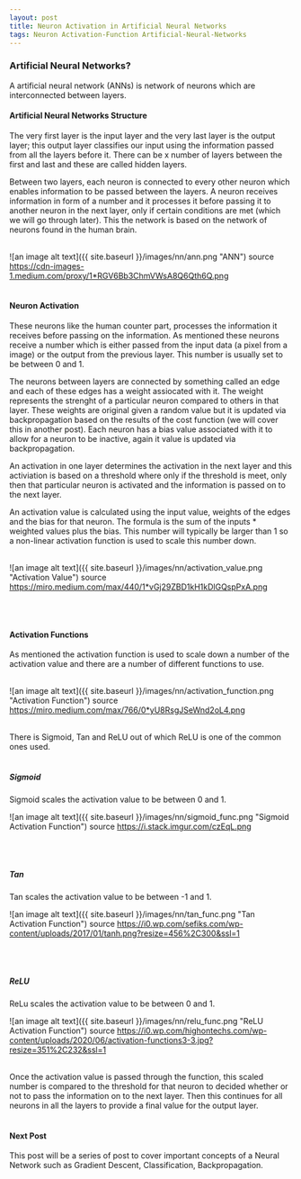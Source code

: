 ```yaml
---
layout: post
title: Neuron Activation in Artificial Neural Networks
tags: Neuron Activation-Function Artificial-Neural-Networks
---
```


### Artificial Neural Networks?

A artificial neural network (ANNs) is network of neurons which are interconnected between layers. 


#### Artificial Neural Networks Structure
The very first layer is the input layer and the very last layer is the output layer; this output layer classifies our input using the information passed from all the layers before it. There can be x number of layers between the first and last and these are called hidden layers.

Between two layers, each neuron is connected to every other neuron which enables information to be passed between the layers. A neuron receives information in form of a number and it processes it before passing it to another neuron in the next layer, only if certain conditions are met (which we will go through later). This the network is based on the network of neurons found in the human brain. 
<br/><br/>

![an image alt text]({{ site.baseurl }}/images/nn/ann.png "ANN")
source https://cdn-images-1.medium.com/proxy/1*RGV6Bb3ChmVWsA8Q6Qth6Q.png
<br/><br/>


#### Neuron Activation

These neurons like the human counter part, processes the information it receives before passing on the information. As mentioned these neurons receive a number which is either passed from the input data (a pixel from a image) or the output from the previous layer. This number is usually set to be between 0 and 1. 

The neurons between layers are connected by something called an edge and each of these edges has a weight assiocated with it. The weight represents the strenght of a particular neuron compared to others in that layer. These weights are original given a random value but it is updated via backpropagation based on the results of the cost function (we will cover this in another post). Each neuron has a bias value associated with it to allow for a neuron to be inactive, again it value is updated via backpropagation. 

An activation in one layer determines the activation in the next layer and this activiation is based on a threshold where only if the threshold is meet, only then that particular neuron is activated and the information is passed on to the next layer.

An activation value is calculated using the input value, weights of the edges and the bias for that neuron. The formula is the sum of the inputs * weighted values plus the bias. This number will typically be larger than 1 so a non-linear activation function is used to scale this number down. 
<br/><br/>

![an image alt text]({{ site.baseurl }}/images/nn/activation_value.png "Activation Value")
source https://miro.medium.com/max/440/1*vGj29ZBD1kH1kDlGQspPxA.png 

<br/><br/>

#### Activation Functions

As mentioned the activation function is used to scale down a number of the activation value and there are a number of different functions to use. 
<br/><br/>

![an image alt text]({{ site.baseurl }}/images/nn/activation_function.png "Activation Function")
source https://miro.medium.com/max/766/0*yU8RsgJSeWnd2oL4.png
<br/><br/>

There is Sigmoid, Tan and ReLU out of which ReLU is one of the common ones used. 
<br/><br/>

##### Sigmoid

Sigmoid scales the activation value to be between 0 and 1.

![an image alt text]({{ site.baseurl }}/images/nn/sigmoid_func.png "Sigmoid Activation Function")
source https://i.stack.imgur.com/czEqL.png

<br/><br/>

##### Tan

Tan scales the activation value to be between -1 and 1.

![an image alt text]({{ site.baseurl }}/images/nn/tan_func.png "Tan Activation Function")
source https://i0.wp.com/sefiks.com/wp-content/uploads/2017/01/tanh.png?resize=456%2C300&ssl=1

<br/><br/>

##### ReLU

ReLu scales the activation value to be between 0 and 1. 

![an image alt text]({{ site.baseurl }}/images/nn/relu_func.png "ReLU Activation Function")
source https://i0.wp.com/highontechs.com/wp-content/uploads/2020/06/activation-functions3-3.jpg?resize=351%2C232&ssl=1
<br/><br/>

Once the activation value is passed through the function, this scaled number is compared to the threshold for that neuron to decided whether or not to pass the information on to the next layer. Then this continues for all neurons in all the layers to provide a final value for the output layer.
<br/><br/>


#### Next Post

This post will be a series of post to cover important concepts of a Neural Network such as Gradient Descent, Classification, Backpropagation. 





